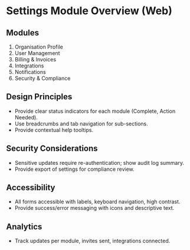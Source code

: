 # Settings Module Overview (Web)

## Modules
1. Organisation Profile
2. User Management
3. Billing & Invoices
4. Integrations
5. Notifications
6. Security & Compliance

## Design Principles
- Provide clear status indicators for each module (Complete, Action Needed).
- Use breadcrumbs and tab navigation for sub-sections.
- Provide contextual help tooltips.

## Security Considerations
- Sensitive updates require re-authentication; show audit log summary.
- Provide export of settings for compliance review.

## Accessibility
- All forms accessible with labels, keyboard navigation, high contrast.
- Provide success/error messaging with icons and descriptive text.

## Analytics
- Track updates per module, invites sent, integrations connected.
